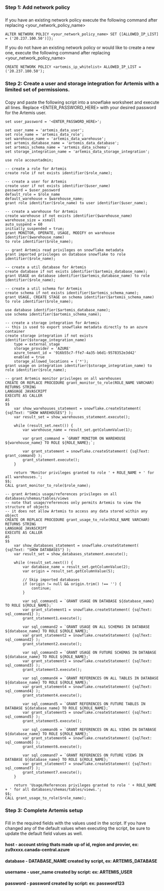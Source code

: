 ###
### Step 1: Add network policy
###
If you have an existing network policy execute the following command after replacing <your_network_policy_name>

    ALTER NETWORK POLICY <your_network_policy_name> SET {[ALLOWED_IP_LIST] = ('20.237.100.50')]};

If you do not have an existing network policy or would like to create a new one, execute the following command after replacing <your_network_policy_name>

    CREATE NETWORK POLICY <artemis_ip_whitelist> ALLOWED_IP_LIST = ('20.237.100.50');

###
### Step 2: Create a user and storage integration for Artemis with a limited set of permissions.
### 
Copy and paste the following script into a snowflake worksheet and execute all lines. Replace <ENTER_PASSWORD_HERE> with your 
desired password for the Artemis user.

	set user_password = '<ENTER_PASSWORD_HERE>';
	
	set user_name = 'artemis_data_user';
	set role_name = 'artemis_data_role';
	set warehouse_name = 'artemis_data_warehouse';
	set artemis_database_name = 'artemis_data_database';
	set artemis_schema_name = 'artemis_data_schema';
	set storage_integration_name = 'artemis_data_storage_integration';
	
	use role accountadmin;
	
	-- create a role for Artemis
	create role if not exists identifier($role_name);
	
	-- create a user for Artemis
	create user if not exists identifier($user_name)
	password = $user_password
	default_role = $role_name
	default_warehouse = $warehouse_name;
	grant role identifier($role_name) to user identifier($user_name);
	
	-- create a warehouse for Artemis
	create warehouse if not exists identifier($warehouse_name)
	warehouse_size = xsmall
	auto_suspend = 60
	initially_suspended = true;
	grant MONITOR, OPERATE, USAGE, MODIFY on warehouse identifier($warehouse_name) 
	to role identifier($role_name);
	
	-- grant Artemis read privileges on snowflake metadata
	grant imported privileges on database snowflake to role identifier($role_name);
	
	-- create a util database for Artemis
	create database if not exists identifier($artemis_database_name);
	grant USAGE on database identifier($artemis_database_name) to role identifier($role_name);
	
	-- create a util schema for Artemis
	create schema if not exists identifier($artemis_schema_name);
	grant USAGE, CREATE STAGE on schema identifier($artemis_schema_name) to role identifier($role_name);
	
	use database identifier($artemis_database_name);
	use schema identifier($artemis_schema_name);
	
	-- create a storage integration for Artemis
	-- this is used to export snowflake metadata directly to an azure container
	create storage integration if not exists identifier($storage_integration_name)
	    type = external_stage
	    storage_provider = 'AZURE'
	    azure_tenant_id = '916b55c7-ffe7-4a35-b6d1-9578352e3d42'
	    enabled = true
	    storage_allowed_locations = ('*');
	grant usage on integration identifier($storage_integration_name) to role identifier($role_name);
	
	-- grant Artemis monitor privileges on all warehouses
	CREATE OR REPLACE PROCEDURE grant_monitor_to_role(ROLE_NAME VARCHAR)
	RETURNS STRING
	LANGUAGE JAVASCRIPT
	EXECUTE AS CALLER
	AS
	$$
	    var show_warehouses_statement = snowflake.createStatement( {sqlText: "SHOW WAREHOUSES"} );
	    var result_set = show_warehouses_statement.execute();
	
	    while (result_set.next()) {
	        var warehouse_name = result_set.getColumnValue(1);
	        
	        var grant_command = `GRANT MONITOR ON WAREHOUSE ${warehouse_name} TO ROLE ${ROLE_NAME};`;
	        
	        var grant_statement = snowflake.createStatement( {sqlText: grant_command} );
	        grant_statement.execute();
	    }
	    
	    return 'Monitor privileges granted to role ' + ROLE_NAME + ' for all warehouses.';
	$$;
	CALL grant_monitor_to_role($role_name);
	
	-- grant Artemis usage/references privileges on all databases/shemas/tables/views
	-- note that usage/references only permits Artemis to view the structure of objects
	-- it does not allow Artemis to access any data stored within any object
	CREATE OR REPLACE PROCEDURE grant_usage_to_role(ROLE_NAME VARCHAR)
	RETURNS STRING
	LANGUAGE JAVASCRIPT
	EXECUTE AS CALLER
	AS
	$$
	    var show_databases_statement = snowflake.createStatement( {sqlText: "SHOW DATABASES"} );
	    var result_set = show_databases_statement.execute();
	
	    while (result_set.next()) {
	        var database_name = result_set.getColumnValue(2);
	        var origin = result_set.getColumnValue(5);
	
	        // Skip imported databases
	        if (origin != null && origin.trim() !== '') {
	            continue;
	        }
	
	        var sql_command1 = `GRANT USAGE ON DATABASE ${database_name} TO ROLE ${ROLE_NAME};`
	        var grant_statement1 = snowflake.createStatement( {sqlText: sql_command1} );
	        grant_statement1.execute();
	        
	        var sql_command2 = `GRANT USAGE ON ALL SCHEMAS IN DATABASE ${database_name} TO ROLE ${ROLE_NAME};`
	        var grant_statement2 = snowflake.createStatement( {sqlText: sql_command2} );
	        grant_statement2.execute();
	        
	        var sql_command3 = `GRANT USAGE ON FUTURE SCHEMAS IN DATABASE ${database_name} TO ROLE ${ROLE_NAME};`
	        var grant_statement3 = snowflake.createStatement( {sqlText: sql_command3} );
	        grant_statement3.execute();
	
	        var sql_command4 = `GRANT REFERENCES ON ALL TABLES IN DATABASE ${database_name} TO ROLE ${ROLE_NAME};`
	        var grant_statement4 = snowflake.createStatement( {sqlText: sql_command4} );
	        grant_statement4.execute();
	
	        var sql_command5 = `GRANT REFERENCES ON FUTURE TABLES IN DATABASE ${database_name} TO ROLE ${ROLE_NAME};`
	        var grant_statement5 = snowflake.createStatement( {sqlText: sql_command5} );
	        grant_statement5.execute();
	
	        var sql_command6 = `GRANT REFERENCES ON ALL VIEWS IN DATABASE ${database_name} TO ROLE ${ROLE_NAME};`
	        var grant_statement6 = snowflake.createStatement( {sqlText: sql_command6} );
	        grant_statement6.execute();
	
	        var sql_command7 = `GRANT REFERENCES ON FUTURE VIEWS IN DATABASE ${database_name} TO ROLE ${ROLE_NAME};`
	        var grant_statement7 = snowflake.createStatement( {sqlText: sql_command7} );
	        grant_statement7.execute();
	    }
	    
	    return 'Usage/References privileges granted to role ' + ROLE_NAME + ' for all databases/shemas/tables/views.';
	$$;
	CALL grant_usage_to_role($role_name);


###
### Step 3: Complete Artemis setup
###
Fill in the required fields with the values used in the script. If you have changed any of the default values when executing the script, be sure to update the default field values as well.

#### host - account string thats made up of id, region and provier, ex: zu9xxxx.canada-central.azure
#### database - DATABASE_NAME created by script, ex: ARTEMIS_DATABASE
#### username - user_name created by script: ex: ARTEMIS_USER
#### password - password created by script: ex: password123
